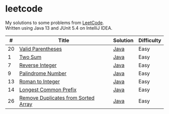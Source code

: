 # leetcode
My solutions to some problems from [LeetCode](https://leetcode.com/problemset/all/).  
Written using Java 13 and JUnit 5.4 on IntelliJ IDEA.

| # | Title | Solution | Difficulty |
|---| ----- | -------- | ---------- |
|20| [Valid Parentheses](https://leetcode.com/problems/valid-parentheses) | [Java](./src/validParentheses/Brackets.java) | Easy |
|1| [Two Sum](https://leetcode.com/problems/two-sum/) | [Java](./src/twoSum/TwoSum.java) | Easy |
|7| [Reverse Integer](https://leetcode.com/problems/reverse-integer) | [Java](https://github.com/rajitbanerjee/leetcode/blob/master/src/reverseInteger/RevInt.java) | Easy |
|9| [Palindrome Number](https://leetcode.com/problems/palindrome-number) | [Java](https://github.com/rajitbanerjee/leetcode/blob/master/src/palindromeInteger/Palin.java) | Easy |
|13| [Roman to Integer](https://leetcode.com/problems/roman-to-integer) | [Java](https://github.com/rajitbanerjee/leetcode/blob/master/src/romanToInteger/RomToInt.java) | Easy |	
|14| [Longest Common Prefix](https://leetcode.com/problems/longest-common-prefix) | [Java](https://github.com/rajitbanerjee/leetcode/blob/master/src/longestCommonPrefix/Prefix.java) | Easy |	
|26| [Remove Duplicates from Sorted Array](https://leetcode.com/problems/remove-duplicates-from-sorted-array) | [Java](https://github.com/rajitbanerjee/leetcode/blob/master/src/removeDupSorted/Remove.java) | Easy |